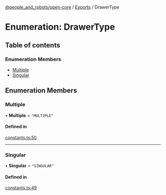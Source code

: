 [@people_and_robots/open-core](../README.md) / [Exports](../modules.md) / DrawerType

# Enumeration: DrawerType

## Table of contents

### Enumeration Members

- [Multiple](DrawerType.md#multiple)
- [Singular](DrawerType.md#singular)

## Enumeration Members

### Multiple

• **Multiple** = ``"MULTIPLE"``

#### Defined in

[constants.ts:50](https://github.com/Wisc-HCI/open-vp/blob/7dd5e238/packages/open-core/src/constants.ts#L50)

___

### Singular

• **Singular** = ``"SINGULAR"``

#### Defined in

[constants.ts:49](https://github.com/Wisc-HCI/open-vp/blob/7dd5e238/packages/open-core/src/constants.ts#L49)
